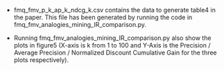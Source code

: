 * fmq_fmv_p_k_ap_k_ndcg_k.csv contains the data to generate table4 in the paper.
This file has been generated by running the code in fmq_fmv_analogies_mining_IR_comparison.py.
  
* Running fmq_fmv_analogies_mining_IR_comparison.py also show the plots in figure5 (X-axis is k from 1 to 100 and 
  Y-Axis is the Precision / Average Precision / Normalized Discount Cumulative Gain for the three plots respectively).